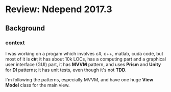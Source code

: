 # Review: Ndepend 2017.3

## Background

### context

I was working on a progam which involves c#, c++, matlab, cuda code, but most of it is **c#**; it has about 10k LOCs, has a computing part and a graphical user interface (GUI) part, it has **MVVM** pattern, and uses **Prism** and **Unity** for **DI** patterns; it has unit tests, even though it's not **TDD**.

I'm following the patterns, especially  MVVM, and have one huge **View Model** class for the main view.